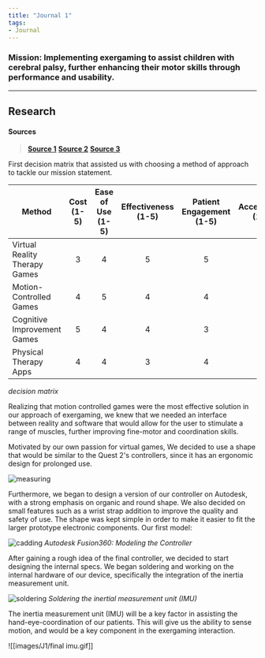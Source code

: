 ```yaml
---
title: "Journal 1"
tags:
- Journal
---
```


### **Mission**:  Implementing exergaming to assist children with cerebral palsy, further enhancing their motor skills through performance and usability.
---

## Research

#### **Sources**
>**[Source 1](https://www.researchgate.net/publication/353316964_Personalisation_of_a_virtual_gaming_system_for_children_with_motor_impairments_performance_and_usability)**
>**[Source 2](https://www.youtube.com/watch?v=JzN22NUbEss)**
>**[Source 3](https://www.wowt.com/2021/08/13/unmc-studying-how-video-game-therapy-helps-young-people-with-cerebral-palsy/)**

First decision matrix that assisted us with choosing a method of approach to tackle our mission statement.

| Method                             | Cost (1-5) | Ease of Use (1-5) | Effectiveness (1-5) | Patient Engagement (1-5) | Accessibility (1-5) | Total |
|------------------------------------|:----------:|:-----------------:|:-------------------:|:------------------------:|:-------------------:|:-----:|
| Virtual Reality Therapy Games      |     3      |         4         |          5          |             5            |          3          |   20  |
| Motion-Controlled Games            |     4      |         5         |          4          |             4            |          4          |   21  |
| Cognitive Improvement Games        |     5      |         4         |          4          |             3            |          4          |   20   |
| Physical Therapy Apps              |     4      |         4         |          3          |             4            |          5          |   20  |
*decision matrix*

Realizing that motion controlled games were the most effective solution in our approach of exergaming, we knew that we needed an interface between reality and software that would allow for the user to stimulate a range of muscles, further improving fine-motor and coordination skills. 

 Motivated by our own passion for virtual games, We decided to use a shape that would be similar to the Quest 2's controllers, since it has an ergonomic design for prolonged use. 

![measuring](images/J1/measuring.jpg)

Furthermore, we began to design a version of our controller on Autodesk, with a strong emphasis on organic and round shape. We also decided on small features such as a wrist strap addition to improve the quality and safety of use. The shape was kept simple in order to make it easier to fit the larger prototype electronic components. Our first model:

![cadding](images/J1/cadding.jpg)
*Autodesk Fusion360: Modeling the Controller*

After gaining a rough idea of the final controller, we decided to start designing the internal specs. We began soldering and working on the internal hardware of our device, specifically the integration of the inertia measurement unit.

![soldering](images/J1/soldering.gif)
*Soldering the inertial measurement unit (IMU)*

The inertia measurement unit (IMU) will be a key factor in assisting the hand-eye-coordination of our patients. This will give us the ability to sense motion, and would be a key component in the exergaming interaction.

![[images/J1/final imu.gif]]